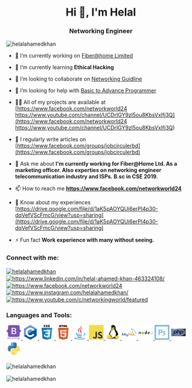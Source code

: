 <h1 align="center">Hi 👋, I'm Helal</h1>
<h3 align="center">Networking Engineer</h3>

<p align="left"> <img src="https://komarev.com/ghpvc/?username=helalahamedkhan&label=Profile%20views&color=0e75b6&style=flat" alt="helalahamedkhan" /> </p>

- 🔭 I’m currently working on [Fiber@home Limited](https://www.fiberathome.net/)

- 🌱 I’m currently learning **Ethical Hacking**

- 👯 I’m looking to collaborate on [Networking Guidline](https://www.facebook.com/networkworld24)

- 🤝 I’m looking for help with [Basic to Advance Programmer](https://github.com/)

- 👨‍💻 All of my projects are available at [https://www.facebook.com/networkworld24 https://www.youtube.com/channel/UCDrIGY9zl5ou8KbsVxlfj3Q](https://www.facebook.com/networkworld24 https://www.youtube.com/channel/UCDrIGY9zl5ou8KbsVxlfj3Q)

- 📝 I regularly write articles on [https://www.facebook.com/groups/jobcirculerbd](https://www.facebook.com/groups/jobcirculerbd)

- 💬 Ask me about **I'm currently working for Fiber@Home Ltd. As a marketing officer. Also experties on networking engineer telecommunication industry and ISPs. B.sc in CSE 2019.**

- 📫 How to reach me **https://www.facebook.com/networkworld24**

- 📄 Know about my experiences [https://drive.google.com/file/d/1aK5pAOYQUi6erPI4p30-dqVefVScFmcG/view?usp=sharing](https://drive.google.com/file/d/1aK5pAOYQUi6erPI4p30-dqVefVScFmcG/view?usp=sharing)

- ⚡ Fun fact **Work experience with many without seeing.**

<h3 align="left">Connect with me:</h3>
<p align="left">
<a href="https://twitter.com/helalahamedkhan" target="blank"><img align="center" src="https://raw.githubusercontent.com/rahuldkjain/github-profile-readme-generator/master/src/images/icons/Social/twitter.svg" alt="helalahamedkhan" height="30" width="40" /></a>
<a href="https://linkedin.com/in/https://www.linkedin.com/in/helal-ahamed-khan-463324108/" target="blank"><img align="center" src="https://raw.githubusercontent.com/rahuldkjain/github-profile-readme-generator/master/src/images/icons/Social/linked-in-alt.svg" alt="https://www.linkedin.com/in/helal-ahamed-khan-463324108/" height="30" width="40" /></a>
<a href="https://fb.com/https://www.facebook.com/networkworld24" target="blank"><img align="center" src="https://raw.githubusercontent.com/rahuldkjain/github-profile-readme-generator/master/src/images/icons/Social/facebook.svg" alt="https://www.facebook.com/networkworld24" height="30" width="40" /></a>
<a href="https://instagram.com/https://www.instagram.com/helalahamedkhan/" target="blank"><img align="center" src="https://raw.githubusercontent.com/rahuldkjain/github-profile-readme-generator/master/src/images/icons/Social/instagram.svg" alt="https://www.instagram.com/helalahamedkhan/" height="30" width="40" /></a>
<a href="https://www.youtube.com/c/https://www.youtube.com/c/networkingworld/featured" target="blank"><img align="center" src="https://raw.githubusercontent.com/rahuldkjain/github-profile-readme-generator/master/src/images/icons/Social/youtube.svg" alt="https://www.youtube.com/c/networkingworld/featured" height="30" width="40" /></a>
</p>

<h3 align="left">Languages and Tools:</h3>
<p align="left"> <a href="https://getbootstrap.com" target="_blank" rel="noreferrer"> <img src="https://raw.githubusercontent.com/devicons/devicon/master/icons/bootstrap/bootstrap-plain-wordmark.svg" alt="bootstrap" width="40" height="40"/> </a> <a href="https://www.cprogramming.com/" target="_blank" rel="noreferrer"> <img src="https://raw.githubusercontent.com/devicons/devicon/master/icons/c/c-original.svg" alt="c" width="40" height="40"/> </a> <a href="https://www.w3schools.com/css/" target="_blank" rel="noreferrer"> <img src="https://raw.githubusercontent.com/devicons/devicon/master/icons/css3/css3-original-wordmark.svg" alt="css3" width="40" height="40"/> </a> <a href="https://www.w3.org/html/" target="_blank" rel="noreferrer"> <img src="https://raw.githubusercontent.com/devicons/devicon/master/icons/html5/html5-original-wordmark.svg" alt="html5" width="40" height="40"/> </a> <a href="https://www.java.com" target="_blank" rel="noreferrer"> <img src="https://raw.githubusercontent.com/devicons/devicon/master/icons/java/java-original.svg" alt="java" width="40" height="40"/> </a> <a href="https://developer.mozilla.org/en-US/docs/Web/JavaScript" target="_blank" rel="noreferrer"> <img src="https://raw.githubusercontent.com/devicons/devicon/master/icons/javascript/javascript-original.svg" alt="javascript" width="40" height="40"/> </a> <a href="https://www.linux.org/" target="_blank" rel="noreferrer"> <img src="https://raw.githubusercontent.com/devicons/devicon/master/icons/linux/linux-original.svg" alt="linux" width="40" height="40"/> </a> <a href="https://www.mysql.com/" target="_blank" rel="noreferrer"> <img src="https://raw.githubusercontent.com/devicons/devicon/master/icons/mysql/mysql-original-wordmark.svg" alt="mysql" width="40" height="40"/> </a> <a href="https://nodejs.org" target="_blank" rel="noreferrer"> <img src="https://raw.githubusercontent.com/devicons/devicon/master/icons/nodejs/nodejs-original-wordmark.svg" alt="nodejs" width="40" height="40"/> </a> <a href="https://www.photoshop.com/en" target="_blank" rel="noreferrer"> <img src="https://raw.githubusercontent.com/devicons/devicon/master/icons/photoshop/photoshop-line.svg" alt="photoshop" width="40" height="40"/> </a> <a href="https://www.php.net" target="_blank" rel="noreferrer"> <img src="https://raw.githubusercontent.com/devicons/devicon/master/icons/php/php-original.svg" alt="php" width="40" height="40"/> </a> <a href="https://www.python.org" target="_blank" rel="noreferrer"> <img src="https://raw.githubusercontent.com/devicons/devicon/master/icons/python/python-original.svg" alt="python" width="40" height="40"/> </a> </p>

<p><img align="center" src="https://github-readme-stats.vercel.app/api/top-langs?username=helalahamedkhan&show_icons=true&locale=en&layout=compact" alt="helalahamedkhan" /></p>

<p><img align="center" src="https://github-readme-streak-stats.herokuapp.com/?user=helalahamedkhan&" alt="helalahamedkhan" /></p>
